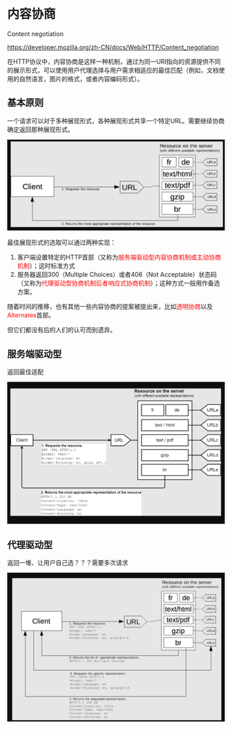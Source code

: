 # 内容协商

Content negotiation

https://developer.mozilla.org/zh-CN/docs/Web/HTTP/Content_negotiation

在HTTP协议中，内容协商是这样一种机制，通过为同一URI指向的资源提供不同的展示形式，可以使用用户代理选择与用户需求相适应的最佳匹配（例如，文档使用的自然语言，图片的格式，或者内容编码形式）。

## 基本原则

一个请求可以对于多种展现形式，各种展现形式共享一个特定URL。需要继续协商确定返回那种展现形式。

![image-20221211202351532](./assets/image-20221211202351532.png)

最佳展现形式的选取可以通过两种实现：

1. 客户端设置特定的HTTP首部（又称为<font color=red>服务端驱动型内容协商机制或主动协商机制</font>）；这时标准方式
2. 服务器返回300（Multiple Choices）或者406（Not Acceptable）状态码（又称为<font color=red>代理驱动型协商机制后者响应式协商机制</font>）；这种方式一般用作备选方案。

随着时间的推移，也有其他一些内容协商的提案被提出来，比如<font color=red>透明协商</font>以及<font color=red>Alternates</font>首部。

但它们都没有后的人们的认可而别遗弃。

## 服务端驱动型

返回最佳适配

![image-20221211210652731](./assets/image-20221211210652731.png)

## 代理驱动型

返回一堆、让用户自己选？？？需要多次请求

![image-20221211210720240](./assets/image-20221211210720240.png)